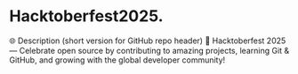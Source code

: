 # Hacktoberfest2025.
🌐 Description (short version for GitHub repo header)  🎃 Hacktoberfest 2025 — Celebrate open source by contributing to amazing projects, learning Git &amp; GitHub, and growing with the global developer community!
